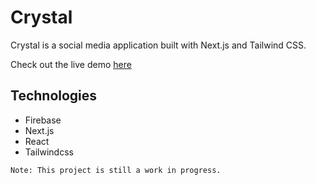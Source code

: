 # Crystal
Crystal is a social media application built with Next.js and Tailwind CSS.

Check out the live demo [here](https://users.medina.dev/)

## Technologies

- Firebase
- Next.js
- React
- Tailwindcss

`Note: This project is still a work in progress.`